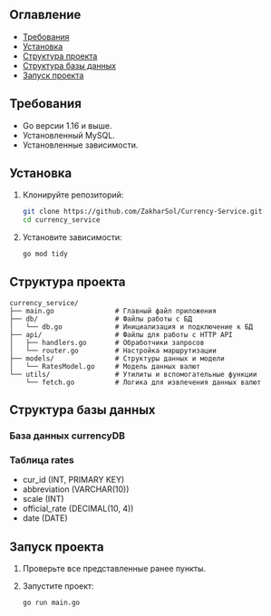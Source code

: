 ## Оглавление
- [Требования](#требования)
- [Установка](#установка)
- [Структура проекта](#структура-проекта)
- [Структура базы данных](#структура-базы-данных)
- [Запуск проекта](#запуск-проекта)

## Требования
- Go версии 1.16 и выше.
- Установленный MySQL.
- Установленные зависимости.

## Установка

1. Клонируйте репозиторий:

   ```bash
   git clone https://github.com/ZakharSol/Currency-Service.git
   cd currency_service

2. Установите зависимости:

   ```bash
   go mod tidy

## Структура проекта

```
currency_service/
├── main.go               # Главный файл приложения
├── db/                   # Файлы работы с БД
│   └── db.go             # Инициализация и подключение к БД
├── api/                  # Файлы для работы с HTTP API
│   ├── handlers.go       # Обработчики запросов
│   └── router.go         # Настройка маршрутизации
├── models/               # Структуры данных и модели
│   └── RatesModel.go     # Модель данных валют
└── utils/                # Утилиты и вспомогательные функции
    └── fetch.go          # Логика для извлечения данных валют
```

## Структура базы данных
### База данных currencyDB
### Таблица rates
- cur_id (INT, PRIMARY KEY)
- abbreviation (VARCHAR(10))
- scale (INT)
- official_rate (DECIMAL(10, 4))
- date (DATE)

## Запуск проекта

1. Проверьте все представленные ранее пункты.
2. Запустите проект:

   ```bash
   go run main.go

